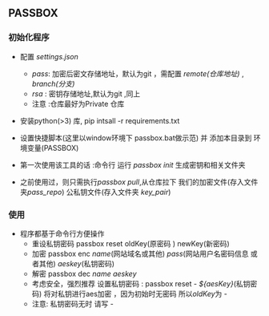 ## PASSBOX

### 初始化程序
- 配置 *settings.json*
    - *pass*: 加密后密文存储地址，默认为git ，需配置 *remote(仓库地址)* , *branch(分支)*
    - *rsa* : 密钥存储地址,默认为git ,同上
    - 注意 :仓库最好为Private 仓库
  
  
- 安装python(>3) 库, pip intsall -r requirements.txt
-  设置快捷脚本(这里以window环境下 passbox.bat做示范) 并 添加本目录到 环境变量(PASSBOX)
-  第一次使用该工具的话 :命令行 运行 *passbox init*  生成密钥和相关文件夹
-  之前使用过，则只需执行*passbox pull*,从仓库拉下 我们的加密文件(存入文件夹*pass_repo*) 公私钥文件(存入文件夹 *key_pair*)
  
### 使用
   - 程序都基于命令行方便操作
     - 重设私钥密码 passbox reset oldKey(原密码 ) newKey(新密码)
     - 加密 passbox enc *name*(网站域名或其他) *pass*(网站用户名密码信息 或者其他) *aeskey*(私钥密码)
     - 解密 passbox dec *name* *aeskey*
     - 考虑安全，强烈推荐 设置私钥密码 : passbox reset - *${aesKey}*(私钥密码) 将对私钥进行aes加密 ，因为初始时无密码 所以*oldKey*为 -
     - 注意: 私钥密码无时 请写 -